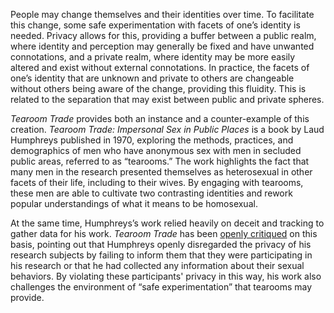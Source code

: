 People may change themselves and their identities over time. To facilitate this change, some safe experimentation with facets of one’s identity is needed. Privacy allows for this, providing a buffer between a public realm, where identity and perception may generally be fixed and have unwanted connotations, and a private realm, where identity may be more easily altered and exist without external connotations. In practice, the facets of one’s identity that are unknown and private to others are changeable without others being aware of the change, providing this fluidity. This is related to the separation that may exist between public and private spheres.

*Tearoom Trade* provides both an instance and a counter-example of this creation. *Tearoom Trade: Impersonal Sex in Public Places* is a book by Laud Humphreys published in 1970, exploring the methods, practices, and demographics of men who have anonymous sex with men in secluded public areas, referred to as “tearooms.” The work highlights the fact that many men in the research presented themselves as heterosexual in other facets of their life, including to their wives. By engaging with tearooms, these men are able to cultivate two contrasting identities and rework popular understandings of what it means to be homosexual. 

At the same time, Humphreys’s work relied heavily on deceit and tracking to gather data for his work. *Tearoom Trade* has been [openly critiqued](https://www.jstor.org/stable/10.3998/mpub.11519906.11) on this basis, pointing out that Humphreys openly disregarded the privacy of his research subjects by failing to inform them that they were participating in his research or that he had collected any information about their sexual behaviors. By violating these participants' privacy in this way, his work also challenges the environment of “safe experimentation” that tearooms may provide. 

